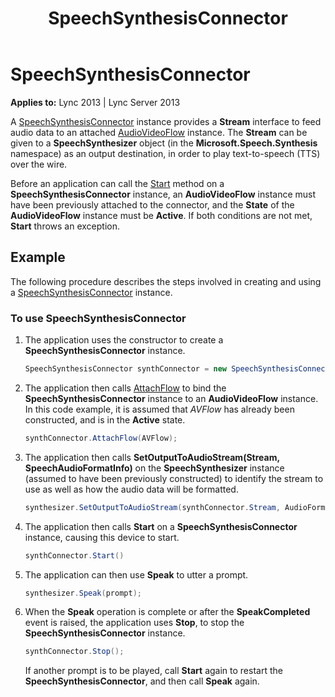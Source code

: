 ﻿---
title: SpeechSynthesisConnector
TOCTitle: SpeechSynthesisConnector
ms:assetid: 628b4dfe-7b0c-4588-a976-879187ac3b8b
ms:mtpsurl: https://msdn.microsoft.com/library/Dn466042(v=office.15)
ms:contentKeyID: 57103035
ms.date: 07/25/2014
mtps_version: v=office.15
dev_langs:
- csharp
---

# SpeechSynthesisConnector


**Applies to:** Lync 2013 | Lync Server 2013

A [SpeechSynthesisConnector](https://msdn.microsoft.com/library/hh349773\(v=office.15\)) instance provides a **Stream** interface to feed audio data to an attached [AudioVideoFlow](https://msdn.microsoft.com/library/hh383533\(v=office.15\)) instance. The **Stream** can be given to a **SpeechSynthesizer** object (in the **Microsoft.Speech.Synthesis** namespace) as an output destination, in order to play text-to-speech (TTS) over the wire.

Before an application can call the [Start](https://msdn.microsoft.com/library/hh383202\(v=office.15\)) method on a **SpeechSynthesisConnector** instance, an **AudioVideoFlow** instance must have been previously attached to the connector, and the **State** of the **AudioVideoFlow** instance must be **Active**. If both conditions are not met, **Start** throws an exception.

## Example

The following procedure describes the steps involved in creating and using a [SpeechSynthesisConnector](https://msdn.microsoft.com/library/hh349773\(v=office.15\)) instance.

### To use SpeechSynthesisConnector

1.  The application uses the constructor to create a **SpeechSynthesisConnector** instance.
    
    ```csharp
    SpeechSynthesisConnector synthConnector = new SpeechSynthesisConnector();
    ```

2.  The application then calls [AttachFlow](https://msdn.microsoft.com/library/hh348319\(v=office.15\)) to bind the **SpeechSynthesisConnector** instance to an **AudioVideoFlow** instance. In this code example, it is assumed that *AVFlow* has already been constructed, and is in the **Active** state.
    
    ```csharp
    synthConnector.AttachFlow(AVFlow);
    ```

3.  The application then calls **SetOutputToAudioStream(Stream, SpeechAudioFormatInfo)** on the **SpeechSynthesizer** instance (assumed to have been previously constructed) to identify the stream to use as well as how the audio data will be formatted.
    
    ```csharp
    synthesizer.SetOutputToAudioStream(synthConnector.Stream, AudioFormat);
    ```

4.  The application then calls **Start** on a **SpeechSynthesisConnector** instance, causing this device to start.
    
    ```csharp
    synthConnector.Start()
    ```

5.  The application can then use **Speak** to utter a prompt.
    
    ```csharp
    synthesizer.Speak(prompt);
    ```

6.  When the **Speak** operation is complete or after the **SpeakCompleted** event is raised, the application uses **Stop**, to stop the **SpeechSynthesisConnector** instance.
    
    ```csharp
    synthConnector.Stop();
    ```
    
    If another prompt is to be played, call **Start** again to restart the **SpeechSynthesisConnector**, and then call **Speak** again.

